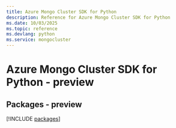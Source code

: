 ```yaml
---
title: Azure Mongo Cluster SDK for Python
description: Reference for Azure Mongo Cluster SDK for Python
ms.date: 10/03/2025
ms.topic: reference
ms.devlang: python
ms.service: mongocluster
---
```

# Azure Mongo Cluster SDK for Python - preview
## Packages - preview
[!INCLUDE [packages](mongo-cluster-index.md)]